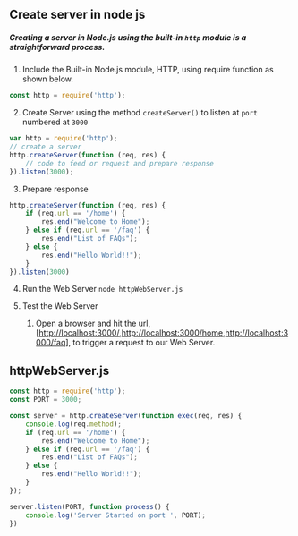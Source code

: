 ## Create server in node js 
##### Creating a server in Node.js using the built-in `http` module is a straightforward process. 
1. Include the Built-in Node.js module, HTTP, using require function as shown below.
```js
const http = require('http');
```
2. Create Server using the method `createServer()` to listen at `port` numbered at `3000`
```js
var http = require('http');
// create a server
http.createServer(function (req, res) {
    // code to feed or request and prepare response
}).listen(3000);
```
3. Prepare response
```js
http.createServer(function (req, res) {
    if (req.url == '/home') {
        res.end("Welcome to Home");
    } else if (req.url == '/faq') {
        res.end("List of FAQs");
    } else {
        res.end("Hello World!!");
    }
}).listen(3000)
```
4. Run the Web Server
`node httpWebServer.js`

5. Test the Web Server
   1. Open a browser and hit the url, [[http://localhost:3000/](http://localhost:3000/faq),[http://localhost:3000/home](http://localhost:3000/faq),[http://localhost:3000/faq](http://localhost:3000/faq)], to trigger a request to our Web Server.

## httpWebServer.js
```js
const http = require('http');
const PORT = 3000;

const server = http.createServer(function exec(req, res) {
    console.log(req.method);
    if (req.url == '/home') {
        res.end("Welcome to Home");
    } else if (req.url == '/faq') {
        res.end("List of FAQs");
    } else {
        res.end("Hello World!!");
    }
});

server.listen(PORT, function process() {
    console.log('Server Started on port ', PORT);
})
```
